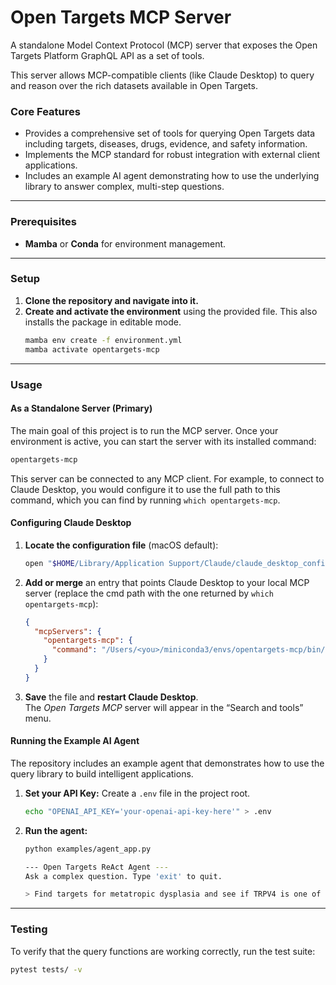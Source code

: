 # Open Targets MCP Server

A standalone Model Context Protocol (MCP) server that exposes the Open Targets Platform GraphQL API as a set of tools.

This server allows MCP-compatible clients (like Claude Desktop) to query and reason over the rich datasets available in Open Targets.

### Core Features
* Provides a comprehensive set of tools for querying Open Targets data including targets, diseases, drugs, evidence, and safety information.
* Implements the MCP standard for robust integration with external client applications.
* Includes an example AI agent demonstrating how to use the underlying library to answer complex, multi-step questions.

***

### Prerequisites
* **Mamba** or **Conda** for environment management.

***

### Setup
1.  **Clone the repository and navigate into it.**
2.  **Create and activate the environment** using the provided file. This also installs the package in editable mode.
    ```bash
    mamba env create -f environment.yml
    mamba activate opentargets-mcp
    ```

***

### Usage

#### As a Standalone Server (Primary)

The main goal of this project is to run the MCP server. Once your environment is active, you can start the server with its installed command:
```bash
opentargets-mcp
```

This server can be connected to any MCP client. For example, to connect to Claude Desktop, you would configure it to use the full path to this command, which you can find by running `which opentargets-mcp`.

#### Configuring Claude Desktop

1. **Locate the configuration file** (macOS default):

   ```bash
   open "$HOME/Library/Application Support/Claude/claude_desktop_config.json"
   ```

2. **Add or merge** an entry that points Claude Desktop to your local MCP server (replace the cmd path with the one returned by `which opentargets-mcp`):

   ```json
   {
     "mcpServers": {
       "opentargets-mcp": {
         "command": "/Users/<you>/miniconda3/envs/opentargets-mcp/bin/opentargets-mcp"
       }
     }
   }
   ```

3. **Save** the file and **restart Claude Desktop**.  
   The *Open Targets MCP* server will appear in the “Search and tools” menu.

#### Running the Example AI Agent

The repository includes an example agent that demonstrates how to use the query library to build intelligent applications.

1.  **Set your API Key:** Create a `.env` file in the project root.
    ```bash
    echo "OPENAI_API_KEY='your-openai-api-key-here'" > .env
    ```
2.  **Run the agent:**
    ```bash
    python examples/agent_app.py

    --- Open Targets ReAct Agent ---
    Ask a complex question. Type 'exit' to quit.
    
    > Find targets for metatropic dysplasia and see if TRPV4 is one of them."
    ```
***

### Testing

To verify that the query functions are working correctly, run the test suite:
```bash
pytest tests/ -v
```
